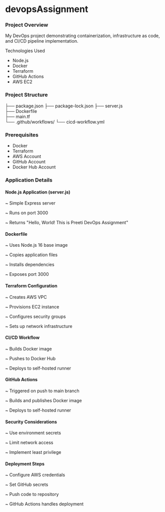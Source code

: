 # devopsAssignment

### Project Overview
My DevOps project demonstrating containerization, infrastructure as code, and CI/CD pipeline implementation.

Technologies Used
- Node.js
- Docker
- Terraform
- GitHub Actions
- AWS EC2

### Project Structure
├── package.json
├── package-lock.json
├── server.js           
├── Dockerfile         
├── main.tf             
└── .github/workflows/
    └── cicd-workflow.yml 

### Prerequisites
- Docker
- Terraform
- AWS Account
- GitHub Account
- Docker Hub Account

### Application Details
#### Node.js Application (server.js)

~ Simple Express server

~ Runs on port 3000

~ Returns "Hello, World! This is Preeti DevOps Assignment"

#### Dockerfile

~ Uses Node.js 16 base image

~ Copies application files

~ Installs dependencies

~ Exposes port 3000

#### Terraform Configuration

~ Creates AWS VPC

~ Provisions EC2 instance

~ Configures security groups

~ Sets up network infrastructure

#### CI/CD Workflow

~ Builds Docker image

~ Pushes to Docker Hub

~ Deploys to self-hosted runner

#### GitHub Actions

~ Triggered on push to main branch

~ Builds and publishes Docker image

~ Deploys to self-hosted runner

#### Security Considerations

~ Use environment secrets

~ Limit network access

~ Implement least privilege

#### Deployment Steps

~ Configure AWS credentials

~ Set GitHub secrets

~ Push code to repository

~ GitHub Actions handles deployment
